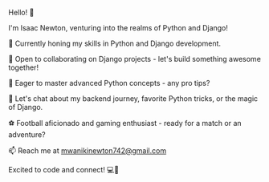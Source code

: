 
Hello! 👋

I'm Isaac Newton, venturing into the realms of Python and Django!

🌱 Currently honing my skills in Python and Django development.

👯 Open to collaborating on Django projects - let's build something awesome together!

🤔 Eager to master advanced Python concepts - any pro tips?

💬 Let's chat about my backend journey, favorite Python tricks, or the magic of Django.

⚽ Football aficionado and gaming enthusiast - ready for a match or an adventure?

📫 Reach me at mwanikinewton742@gmail.com

Excited to code and connect! 💻🐍
